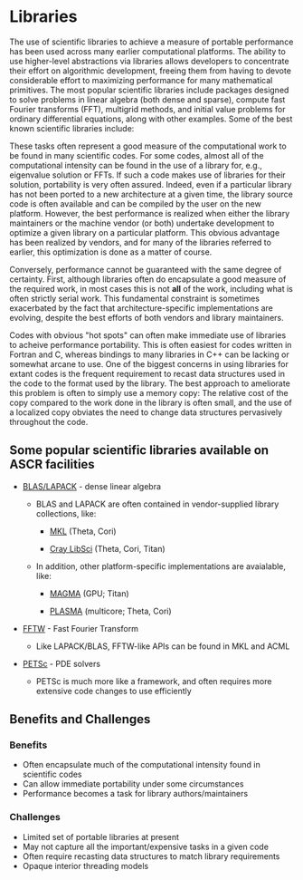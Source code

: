 # Libraries


The use of scientific libraries to achieve a measure of portable performance 
has been used across many earlier computational platforms. 
The ability to use higher-level abstractions via libraries allows developers to 
concentrate their effort on algorithmic development, freeing them from having to 
devote considerable effort to maximizing performance for many mathematical primitives. The most popular scientific libraries include 
packages designed to solve problems in linear algebra (both dense and sparse), compute fast Fourier transforms (FFT), multigrid 
methods, and initial value problems for ordinary differential 
equations, along with other examples. Some of the best known scientific libraries include:

These tasks often represent a good measure of the computational work to be found in many scientific 
codes. For some codes, almost all of the computational intensity can be found in the use of a
library for, e.g., eigenvalue solution or FFTs. If such a code makes use of libraries for their solution, 
portability is very often assured. Indeed, even if a particular library has not been ported to a new
architecture at a given time, the library source code is often available and can be compiled by the
user on the new platform. However, the best performance is realized when either the library maintainers or
the machine vendor (or both) undertake development to optimize a given library on a particular platform. 
This obvious advantage has been realized by vendors, and for many of the libraries referred to earlier, this 
optimization is done as a matter of course.

Conversely, performance cannot be guaranteed with the same degree of certainty. First, although libraries often 
do encapsulate a good measure of the required work, in most cases this is not **all** of the work, including 
what is often strictly serial work. This fundamental constraint is sometimes exacerbated by the
fact that architecture-specific implementations are evolving, despite the best efforts of both vendors and
library maintainers. 

Codes with obvious "hot spots" can often make immediate use of libraries to acheive performance portability. 
This is often easiest for codes written in Fortran and C, whereas bindings to many libraries in C++ can 
be lacking or somewhat arcane to use. One of the biggest concerns in using libraries for extant codes is 
the frequent requirement to recast data structures used in the code to the format used by the library. 
The best approach to ameliorate this problem is often to simply use a memory copy: The relative cost of the 
copy compared to the work done in the library is often small, and the use of a localized copy obviates the
need to change data structures pervasively throughout the code.  

## Some popular scientific libraries available on ASCR facilities

* [BLAS/LAPACK](http://www.netlib.org/lapack/) - dense linear algebra

    * BLAS and LAPACK are often contained in vendor-supplied library collections, like:

        * [MKL](https://software.intel.com/en-us/articles/intel-math-kernel-library-documentation) (Theta, Cori)

        * [Cray LibSci](http://docs.cray.com/cgi-bin/craydoc.cgi?mode=View;id=S-2396-610;idx=books_search;this_sort=title;q=;type=books;title=Cray%20Application%20Developer%27s%20Environment%20User%27s%20Guide) (Theta, Cori, Titan) 

    * In addition, other platform-specific implementations are avaialable, like:

        * [MAGMA](http://icl.cs.utk.edu/magma/) (GPU; Titan)

        * [PLASMA](http://icl.cs.utk.edu/projectsfiles/plasma/html/) (multicore; Theta, Cori)

* [FFTW](http://www.fftw.org/) - Fast Fourier Transform

    - Like LAPACK/BLAS, FFTW-like APIs can be found in MKL and ACML

* [PETSc](https://www.mcs.anl.gov/petsc/) - PDE solvers

    - PETSc is much more like a framework, and often requires more extensive code changes to use efficiently 


## Benefits and Challenges

### Benefits

* Often encapsulate much of the computational intensity found in scientific codes
* Can allow immediate portability under some circumstances
* Performance becomes a task for library authors/maintainers

### Challenges

* Limited set of portable libraries at present
* May not capture all the important/expensive tasks in a given code
* Often require recasting data structures to match library requirements
* Opaque interior threading models

